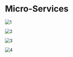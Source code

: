 # Micro-Services

![1](https://user-images.githubusercontent.com/61873638/186477866-d5c37905-b752-428e-a5bd-2859bacff522.png)

![2](https://user-images.githubusercontent.com/61873638/186477901-a6d45cf0-922d-4a36-bfda-b488a0a42229.png)

![3](https://user-images.githubusercontent.com/61873638/186477913-c4d2ef94-d86e-4057-90fb-d127f46d38ea.png)

![4](https://user-images.githubusercontent.com/61873638/186477934-7f13e4bb-e159-484e-919d-83329bc3d2e9.png)
